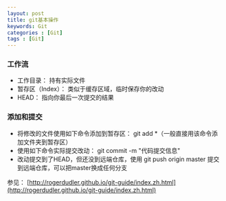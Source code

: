 ```yaml
---
layout: post
title: git基本操作
keywords: Git
categories : [Git]
tags : [Git]
---
```

### 工作流

* 工作目录： 持有实际文件
* 暂存区（Index）： 类似于缓存区域，临时保存你的改动
* HEAD： 指向你最后一次提交的结果

### 添加和提交
 * 将修改的文件使用如下命令添加到暂存区： git add *（一般直接用该命令添加文件夹到暂存区）
 * 使用如下命令实际提交改动： git commit -m "代码提交信息"
 * 改动提交到了HEAD，但还没到远端仓库，使用 git push origin master 提交到远端仓库，可以把master换成任何分支
 
 
 参见：
 [http://rogerdudler.github.io/git-guide/index.zh.html](http://rogerdudler.github.io/git-guide/index.zh.html)



